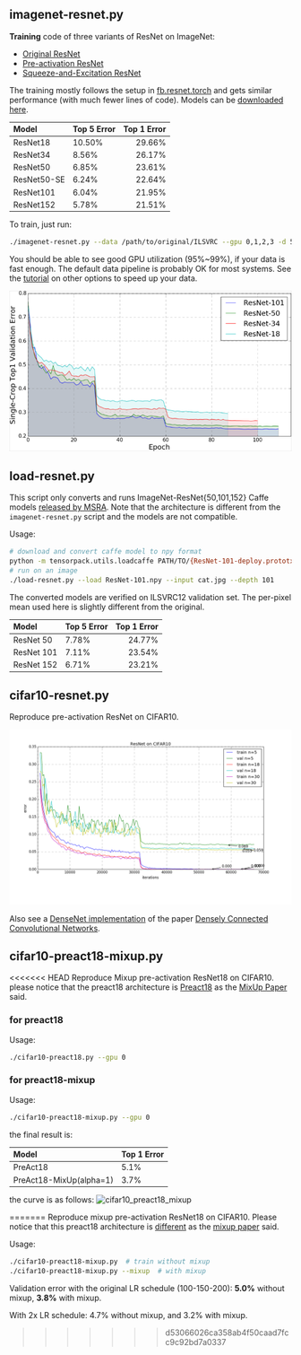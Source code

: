 
## imagenet-resnet.py

__Training__ code of three variants of ResNet on ImageNet:

* [Original ResNet](https://arxiv.org/abs/1512.03385)
* [Pre-activation ResNet](https://arxiv.org/abs/1603.05027)
* [Squeeze-and-Excitation ResNet](https://arxiv.org/abs/1709.01507)

The training mostly follows the setup in [fb.resnet.torch](https://github.com/facebook/fb.resnet.torch)
and gets similar performance (with much fewer lines of code).
Models can be [downloaded here](https://goo.gl/6XjK9V).

| Model              | Top 5 Error | Top 1 Error |
|:-------------------|-------------|------------:|
| ResNet18           |     10.50%  |      29.66% |
| ResNet34					 |     8.56%   |      26.17% |
| ResNet50           |     6.85%   |      23.61% |
| ResNet50-SE				 |     6.24%   |      22.64% |
| ResNet101      		 |     6.04%   |      21.95% |
| ResNet152      		 |     5.78%   |      21.51% |

To train, just run:
```bash
./imagenet-resnet.py --data /path/to/original/ILSVRC --gpu 0,1,2,3 -d 50 [--mode resnet/preact/se]
```
You should be able to see good GPU utilization (95%~99%), if your data is fast enough.
The default data pipeline is probably OK for most systems.
See the [tutorial](http://tensorpack.readthedocs.io/en/latest/tutorial/efficient-dataflow.html) on other options to speed up your data.

![imagenet](imagenet-resnet.png)

## load-resnet.py

This script only converts and runs ImageNet-ResNet{50,101,152} Caffe models [released by MSRA](https://github.com/KaimingHe/deep-residual-networks).
Note that the architecture is different from the `imagenet-resnet.py` script and the models are not compatible.

Usage:
```bash
# download and convert caffe model to npy format
python -m tensorpack.utils.loadcaffe PATH/TO/{ResNet-101-deploy.prototxt,ResNet-101-model.caffemodel} ResNet101.npy
# run on an image
./load-resnet.py --load ResNet-101.npy --input cat.jpg --depth 101
```

The converted models are verified on ILSVRC12 validation set.
The per-pixel mean used here is slightly different from the original.

| Model              | Top 5 Error | Top 1 Error |
|:-------------------|-------------|------------:|
| ResNet 50          |      7.78%  |      24.77% |
| ResNet 101         |      7.11%  |      23.54% |
| ResNet 152         |      6.71%  |      23.21% |

## cifar10-resnet.py

Reproduce pre-activation ResNet on CIFAR10.

![cifar10](cifar10-resnet.png)

Also see a [DenseNet implementation](https://github.com/YixuanLi/densenet-tensorflow) of the paper [Densely Connected Convolutional Networks](https://arxiv.org/abs/1608.06993).


## cifar10-preact18-mixup.py

<<<<<<< HEAD
Reproduce Mixup pre-activation ResNet18 on CIFAR10.
please notice that the preact18 architecture is [Preact18](https://github.com/kuangliu/pytorch-cifar/blob/master/models/preact_resnet.py) as the [MixUp Paper](https://arxiv.org/abs/1710.09412) said.

### for preact18

Usage:
```bash
./cifar10-preact18.py --gpu 0
```

### for preact18-mixup

Usage:
```bash
./cifar10-preact18-mixup.py --gpu 0
```
the final result is:

| Model              | Top 1 Error |
|:-------------------|-------------|
| PreAct18           |     5.1%  |
| PreAct18-MixUp(alpha=1)					 |     3.7%   |

the curve is as follows:
![cifar10_preact18_mixup](cifar10_preact18_mixup.png)


=======
Reproduce mixup pre-activation ResNet18 on CIFAR10.
Please notice that this preact18 architecture is
[different](https://github.com/kuangliu/pytorch-cifar/blob/master/models/preact_resnet.py)
as the [mixup paper](https://arxiv.org/abs/1710.09412) said.

Usage:
```bash
./cifar10-preact18-mixup.py  # train without mixup
./cifar10-preact18-mixup.py --mixup	 # with mixup
```

Validation error with the original LR schedule (100-150-200): __5.0%__ without mixup, __3.8%__ with mixup.

With 2x LR schedule: 4.7% without mixup, and 3.2% with mixup.
>>>>>>> d53066026ca358ab4f50caad7fcc9c92bd7a0337
